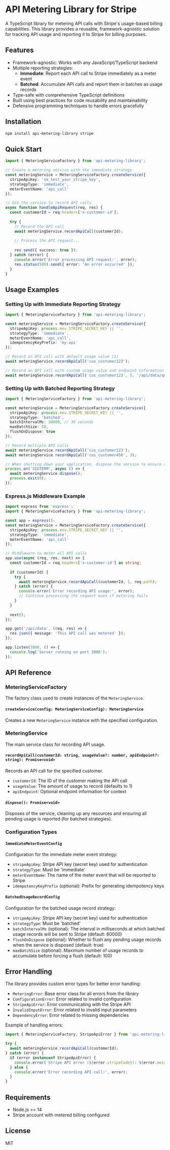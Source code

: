 # API Metering Library for Stripe

A TypeScript library for metering API calls with Stripe's usage-based billing capabilities. This library provides a reusable, framework-agnostic solution for tracking API usage and reporting it to Stripe for billing purposes.

## Features

- Framework-agnostic: Works with any JavaScript/TypeScript backend
- Multiple reporting strategies:
  - **Immediate**: Report each API call to Stripe immediately as a meter event
  - **Batched**: Accumulate API calls and report them in batches as usage records
- Type-safe with comprehensive TypeScript definitions
- Built using best practices for code reusability and maintainability
- Defensive programming techniques to handle errors gracefully

## Installation

```bash
npm install api-metering-library stripe
```

## Quick Start

```typescript
import { MeteringServiceFactory } from 'api-metering-library';

// Create a metering service with the immediate strategy
const meteringService = MeteringServiceFactory.createService({
  stripeApiKey: 'sk_test_your_stripe_key',
  strategyType: 'immediate',
  meterEventName: 'api_call'
});

// Use the service to record API calls
async function handleApiRequest(req, res) {
  const customerId = req.headers['x-customer-id'];
  
  try {
    // Record the API call
    await meteringService.recordApiCall(customerId);
    
    // Process the API request...
    
    res.send({ success: true });
  } catch (error) {
    console.error('Error processing API request:', error);
    res.status(500).send({ error: 'An error occurred' });
  }
}
```

## Usage Examples

### Setting Up with Immediate Reporting Strategy

```typescript
import { MeteringServiceFactory } from 'api-metering-library';

const meteringService = MeteringServiceFactory.createService({
  stripeApiKey: process.env.STRIPE_SECRET_KEY || '',
  strategyType: 'immediate',
  meterEventName: 'api_call',
  idempotencyKeyPrefix: 'my-api'
});

// Record an API call with default usage value (1)
await meteringService.recordApiCall('cus_customer123');

// Record an API call with custom usage value and endpoint information
await meteringService.recordApiCall('cus_customer123', 5, '/api/data/query');
```

### Setting Up with Batched Reporting Strategy

```typescript
import { MeteringServiceFactory } from 'api-metering-library';

const meteringService = MeteringServiceFactory.createService({
  stripeApiKey: process.env.STRIPE_SECRET_KEY || '',
  strategyType: 'batched',
  batchIntervalMs: 30000, // 30 seconds
  maxBatchSize: 50,
  flushOnDispose: true
});

// Record multiple API calls
await meteringService.recordApiCall('cus_customer123');
await meteringService.recordApiCall('cus_customer456', 3);

// When shutting down your application, dispose the service to ensure all pending usage is reported
process.on('SIGTERM', async () => {
  await meteringService.dispose();
  process.exit(0);
});
```

### Express.js Middleware Example

```typescript
import express from 'express';
import { MeteringServiceFactory } from 'api-metering-library';

const app = express();
const meteringService = MeteringServiceFactory.createService({
  stripeApiKey: process.env.STRIPE_SECRET_KEY || '',
  strategyType: 'immediate',
  meterEventName: 'api_call'
});

// Middleware to meter all API calls
app.use(async (req, res, next) => {
  const customerId = req.headers['x-customer-id'] as string;
  
  if (customerId) {
    try {
      await meteringService.recordApiCall(customerId, 1, req.path);
    } catch (error) {
      console.error('Error recording API usage:', error);
      // Continue processing the request even if metering fails
    }
  }
  
  next();
});

app.get('/api/data', (req, res) => {
  res.json({ message: 'This API call was metered' });
});

app.listen(3000, () => {
  console.log('Server running on port 3000');
});
```

## API Reference

### MeteringServiceFactory

The factory class used to create instances of the `MeteringService`.

#### `createService(config: MeteringServiceConfig): MeteringService`

Creates a new `MeteringService` instance with the specified configuration.

### MeteringService

The main service class for recording API usage.

#### `recordApiCall(customerId: string, usageValue?: number, apiEndpoint?: string): Promise<void>`

Records an API call for the specified customer.

- `customerId`: The ID of the customer making the API call
- `usageValue`: The amount of usage to record (defaults to 1)
- `apiEndpoint`: Optional endpoint information for context

#### `dispose(): Promise<void>`

Disposes of the service, cleaning up any resources and ensuring all pending usage is reported (for batched strategies).

### Configuration Types

#### `ImmediateMeterEventConfig`

Configuration for the immediate meter event strategy:

- `stripeApiKey`: Stripe API key (secret key) used for authentication
- `strategyType`: Must be 'immediate'
- `meterEventName`: The name of the meter event that will be reported to Stripe
- `idempotencyKeyPrefix` (optional): Prefix for generating idempotency keys

#### `BatchedUsageRecordConfig`

Configuration for the batched usage record strategy:

- `stripeApiKey`: Stripe API key (secret key) used for authentication
- `strategyType`: Must be 'batched'
- `batchIntervalMs` (optional): The interval in milliseconds at which batched usage records will be sent to Stripe (default: 60000)
- `flushOnDispose` (optional): Whether to flush any pending usage records when the service is disposed (default: true)
- `maxBatchSize` (optional): Maximum number of usage records to accumulate before forcing a flush (default: 100)

## Error Handling

The library provides custom error types for better error handling:

- `MeteringError`: Base error class for all errors from the library
- `ConfigurationError`: Error related to invalid configuration
- `StripeApiError`: Error communicating with the Stripe API
- `InvalidInputError`: Error related to invalid input parameters
- `DependencyError`: Error related to missing dependencies

Example of handling errors:

```typescript
import { MeteringServiceFactory, StripeApiError } from 'api-metering-library';

try {
  await meteringService.recordApiCall(customerId);
} catch (error) {
  if (error instanceof StripeApiError) {
    console.error(`Stripe API error (${error.stripeCode}): ${error.message}`);
  } else {
    console.error('Error recording API call:', error);
  }
}
```

## Requirements

- Node.js >= 14
- Stripe account with metered billing configured

## License

MIT
